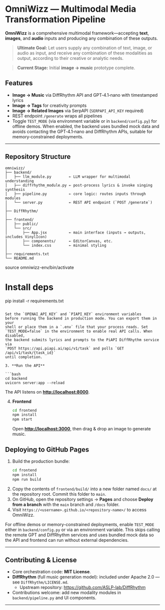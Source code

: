 # OmniWizz — Multimodal Media Transformation Pipeline

**OmniWizz** is a comprehensive multimodal framework—accepting **text**, **images**, and **audio** inputs and producing any combination of these outputs.

> **Ultimate Goal:** Let users supply any combination of text, image, or audio as input, and receive any combination of these modalities as output, according to their creative or analytic needs.

> **Current Stage:** Initial **image → music** prototype complete.


## Features
- **Image → Music** via DiffRhythm API and GPT‑4.1‑nano with timestamped lyrics
- **Image → Tags** for creativity prompts
- **Image → Related Images** via SerpAPI (`SERPAPI_API_KEY` required)
- REST endpoint `/generate` wraps all pipelines
- Toggle `TEST_MODE` (via environment variable or in `backend/config.py`) for offline demos.
  When enabled, the backend uses bundled mock data and avoids contacting the
  GPT‑4.1‑nano and DiffRhythm APIs, suitable for memory‑constrained deployments.

---

## Repository Structure

```
omniwizz/
├── backend/                 
│   ├── llm_module.py        ← LLM wrapper for multimodal understanding
│   ├── diffrhythm_module.py ← post-process lyrics & invoke singing synthesis
│   ├── pipeline.py          ← core logic: routes inputs through modules
│   └── server.py            ← REST API endpoint (`POST /generate`)
│
├── DiffRhythm/              
│
├── frontend/                
│   ├── public/
│   └── src/
│       ├── App.jsx          ← main interface (inputs → outputs, includes VinylIcon)
│       ├── components/      ← EditorCanvas, etc.
│       └── index.css        ← minimal styling
│
├── requirements.txt         
└── README.md                
```

   source omniwizz-env/bin/activate

   # Install deps
   pip install -r requirements.txt
   ```

   Set the `OPENAI_API_KEY` and `PIAPI_KEY` environment variables
   before running the backend in production mode. You can export them in your
   shell or place them in a `.env` file that your process reads. Set
   `TEST_MODE=false` in the environment to enable real API calls. When disabled,
   the backend submits lyrics and prompts to the PiAPI DiffRhythm service via
   `POST https://api.piapi.ai/api/v1/task` and polls `GET /api/v1/task/{task_id}`
   until completion.

3. **Run the API**

   ```bash
   cd backend
   uvicorn server:app --reload
   ```

   The API listens on **[http://localhost:8000](http://localhost:8000)**.

4. **Frontend**

   ```bash
   cd frontend
   npm install
   npm start
   ```


   Open **[http://localhost:3000](http://localhost:3000)**, then drag & drop an image to generate music.

## Deploying to GitHub Pages

1. Build the production bundle:
   ```bash
   cd frontend
   npm install
   npm run build
   ```
2. Copy the contents of `frontend/build/` into a new folder named `docs/` at the repository root. Commit this folder to `main`.
3. On GitHub, open the repository settings → **Pages** and choose **Deploy from a branch** with the `main` branch and `/docs` folder.
4. Visit `https://<username>.github.io/<repository-name>/` to access OmniWizz.


For offline demos or memory-constrained deployments, enable `TEST_MODE` either
in `backend/config.py` or via an environment variable. This skips calling the
remote GPT and DiffRhythm services and uses bundled mock data so the API and
frontend can run without external
dependencies.

---

## Contributing & License

- Core orchestration code: **MIT License**.  
- **DiffRhythm** (full music generation model): included under Apache 2.0 — see `DiffRhythm/LICENSE.md`.  
  - Upstream repository: https://github.com/ASLP-lab/DiffRhythm  
- Contributions welcome: add new modality modules in `backend/pipeline.py` and UI components.

---
